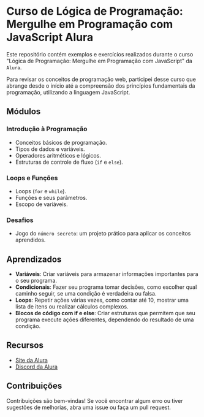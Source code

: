 # Curso de Lógica de Programação: Mergulhe em Programação com JavaScript Alura

Este repositório contém exemplos e exercícios realizados durante o curso "Lógica de Programação: Mergulhe em Programação com JavaScript" da `Alura`.

Para revisar os conceitos de programação web, participei desse curso que abrange desde o início até a compreensão dos princípios fundamentais da programação, utilizando a linguagem JavaScript.

## Módulos

### Introdução à Programação
- Conceitos básicos de programação.
- Tipos de dados e variáveis.
- Operadores aritméticos e lógicos.
- Estruturas de controle de fluxo (`if` e `else`).

### Loops e Funções
- Loops (`for` e `while`).
- Funções e seus parâmetros.
- Escopo de variáveis.

### Desafios
- Jogo do `número secreto`: um projeto prático para aplicar os conceitos aprendidos.

## Aprendizados

- **Variáveis**: Criar variáveis para armazenar informações importantes para o seu programa.
- **Condicionais**: Fazer seu programa tomar decisões, como escolher qual caminho seguir, se uma condição é verdadeira ou falsa.
- **Loops**: Repetir ações várias vezes, como contar até 10, mostrar uma lista de itens ou realizar cálculos complexos.
- **Blocos de código com if e else**: Criar estruturas que permitem que seu programa execute ações diferentes, dependendo do resultado de uma condição.

## Recursos

- [Site da Alura](https://www.alura.com.br)
- [Discord da Alura](https://discord.com/invite/alura)

## Contribuições

Contribuições são bem-vindas! Se você encontrar algum erro ou tiver sugestões de melhorias, abra uma issue ou faça um pull request.
